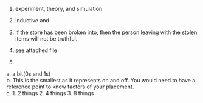 1. experiment, theory, and simulation
2. inductive and 
4. If the store has been broken into, then the person leaving with the stolen items will not be truthful.  
5. see attached file  


13.  
  a. a bit(0s and 1s)  
  b. This is the smallest as it represents on and off. You would need to have a reference point to know factors of your placement.  
  c. 1. 2 things 2. 4 things 3. 8 things   
